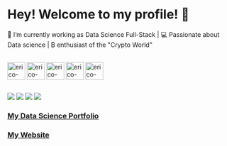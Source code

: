 # Hey! Welcome to my profile! 👋

🚀 I’m currently working as Data Science Full-Stack | 💻 Passionate about Data science | ₿ enthusiast of the "Crypto World"

<div style="display: inline_block"><br>
<img align="center" alt="erico-sql" height="40" width="40" src="https://cdn.jsdelivr.net/gh/devicons/devicon@latest/icons/azuresqldatabase/azuresqldatabase-original.svg">
<img align="center" alt="erico-Python" height="40" width="40" src="https://cdn.jsdelivr.net/gh/devicons/devicon@latest/icons/python/python-original.svg">
<img align="center" alt="erico-alteryx" height="40" width="40" src="https://cdn.jsdelivr.net/gh/devicons/devicon@latest/icons/r/r-original.svg">	
<img align="center" alt="erico-tableau" height="40" width="40" src="https://github.com/microsoft/PowerBI-Icons/blob/main/SVG/Power-BI.svg">	
<img align="center" alt="erico-tableau" height="40" width="40" src="https://i.ibb.co/SfjsMyG/tableau.png"> 
</div>
  
 ##
    
 
<div>
   <a href = "mailto:erico.bonilha@gmail.com"><img src="https://img.shields.io/badge/-Gmail-%23333?style=for-the-badge&logo=gmail&logoColor=white" target="_blank"></a>
  <a href="https://www.linkedin.com/in/erico-bonilha/" target="_blank"><img src="https://img.shields.io/badge/-LinkedIn-%230077B5?style=for-the-badge&logo=linkedin&logoColor=white" target="_blank"></a> 
   <a href="https://discord.com/channels/@ericobon#1011" target="_blank"><img src="https://img.shields.io/badge/Discord-7289DA?style=for-the-badge&logo=discord&logoColor=white" target="_blank"></a> 
  <a href="https://instagram.com/erico.boni" target="_blank"><img src="https://img.shields.io/badge/-Instagram-%23E4405F?style=for-the-badge&logo=instagram&logoColor=white" target="_blank"></a>
 </div>

### [My Data Science Portfolio](https://www.datascienceportfol.io/ericobonilha)
### [My Website](https://www.insightesfera.io/)
  
									
